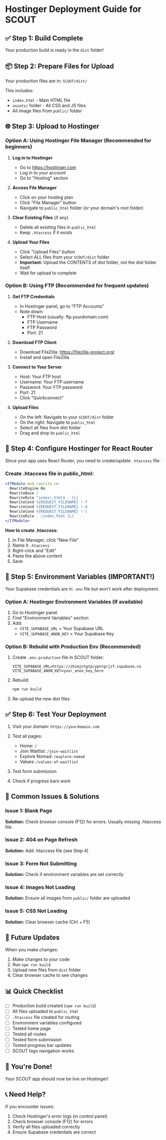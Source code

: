 # Hostinger Deployment Guide for SCOUT

## ✅ Step 1: Build Complete
Your production build is ready in the `dist` folder!

## 📦 Step 2: Prepare Files for Upload

Your production files are in: `SCOUT/dist/`

This includes:
- `index.html` - Main HTML file
- `assets/` folder - All CSS and JS files
- All image files from `public/` folder

## 🌐 Step 3: Upload to Hostinger

### Option A: Using Hostinger File Manager (Recommended for beginners)

1. **Log in to Hostinger**
   - Go to https://hostinger.com
   - Log in to your account
   - Go to "Hosting" section

2. **Access File Manager**
   - Click on your hosting plan
   - Click "File Manager" button
   - Navigate to `public_html` folder (or your domain's root folder)

3. **Clear Existing Files** (if any)
   - Delete all existing files in `public_html`
   - Keep `.htaccess` if it exists

4. **Upload Your Files**
   - Click "Upload Files" button
   - Select ALL files from your `SCOUT/dist` folder
   - **Important:** Upload the CONTENTS of dist folder, not the dist folder itself
   - Wait for upload to complete

### Option B: Using FTP (Recommended for frequent updates)

1. **Get FTP Credentials**
   - In Hostinger panel, go to "FTP Accounts"
   - Note down:
     - FTP Host (usually: ftp.yourdomain.com)
     - FTP Username
     - FTP Password
     - Port: 21

2. **Download FTP Client**
   - Download FileZilla: https://filezilla-project.org/
   - Install and open FileZilla

3. **Connect to Your Server**
   - Host: Your FTP host
   - Username: Your FTP username
   - Password: Your FTP password
   - Port: 21
   - Click "Quickconnect"

4. **Upload Files**
   - On the left: Navigate to your `SCOUT/dist` folder
   - On the right: Navigate to `public_html`
   - Select all files from dist folder
   - Drag and drop to `public_html`

## 🔧 Step 4: Configure Hostinger for React Router

Since your app uses React Router, you need to create/update `.htaccess` file:

### Create .htaccess file in public_html:

```apache
<IfModule mod_rewrite.c>
  RewriteEngine On
  RewriteBase /
  RewriteRule ^index\.html$ - [L]
  RewriteCond %{REQUEST_FILENAME} !-f
  RewriteCond %{REQUEST_FILENAME} !-d
  RewriteCond %{REQUEST_FILENAME} !-l
  RewriteRule . /index.html [L]
</IfModule>
```

**How to create .htaccess:**
1. In File Manager, click "New File"
2. Name it `.htaccess`
3. Right-click and "Edit"
4. Paste the above content
5. Save

## 🔐 Step 5: Environment Variables (IMPORTANT!)

Your Supabase credentials are in `.env` file but won't work after deployment.

### Option A: Hostinger Environment Variables (If available)
1. Go to Hostinger panel
2. Find "Environment Variables" section
3. Add:
   - `VITE_SUPABASE_URL` = Your Supabase URL
   - `VITE_SUPABASE_ANON_KEY` = Your Supabase Key

### Option B: Rebuild with Production Env (Recommended)
1. Create `.env.production` file in SCOUT folder:
   ```
   VITE_SUPABASE_URL=https://zhimjntgtpcypntgrjzf.supabase.co
   VITE_SUPABASE_ANON_KEY=your_anon_key_here
   ```

2. Rebuild:
   ```bash
   npm run build
   ```

3. Re-upload the new dist files

## ✅ Step 6: Test Your Deployment

1. Visit your domain: `https://yourdomain.com`
2. Test all pages:
   - Home: `/`
   - Join Waitlist: `/join-waitlist`
   - Explore Nomad: `/explore-nomad`
   - Values: `/values-of-waitlist`

3. Test form submission
4. Check if progress bars work

## 🐛 Common Issues & Solutions

### Issue 1: Blank Page
**Solution:** Check browser console (F12) for errors. Usually missing .htaccess file.

### Issue 2: 404 on Page Refresh
**Solution:** Add .htaccess file (see Step 4)

### Issue 3: Form Not Submitting
**Solution:** Check if environment variables are set correctly

### Issue 4: Images Not Loading
**Solution:** Ensure all images from `public/` folder are uploaded

### Issue 5: CSS Not Loading
**Solution:** Clear browser cache (Ctrl + F5)

## 🔄 Future Updates

When you make changes:

1. Make changes to your code
2. Run `npm run build`
3. Upload new files from `dist` folder
4. Clear browser cache to see changes

## 📊 Quick Checklist

- [ ] Production build created (`npm run build`)
- [ ] All files uploaded to `public_html`
- [ ] `.htaccess` file created for routing
- [ ] Environment variables configured
- [ ] Tested home page
- [ ] Tested all routes
- [ ] Tested form submission
- [ ] Tested progress bar updates
- [ ] SCOUT logo navigation works

## 🎉 You're Done!

Your SCOUT app should now be live on Hostinger!

## 📞 Need Help?

If you encounter issues:
1. Check Hostinger's error logs (in control panel)
2. Check browser console (F12) for errors
3. Verify all files uploaded correctly
4. Ensure Supabase credentials are correct

